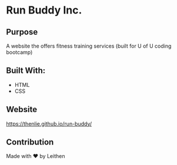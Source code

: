 # Run Buddy Inc.

## Purpose
A website the offers fitness training services (built for U of U coding bootcamp)

## Built With:
* HTML
* CSS

## Website
https://thenlie.github.io/run-buddy/

## Contribution
Made with ❤️ by Leithen 
